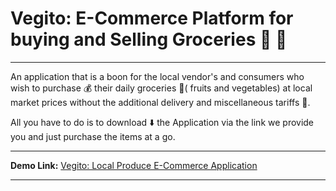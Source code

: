 # Vegito: E-Commerce Platform for buying and Selling Groceries 🥗 📱
*** 
An application that is a boon for the local vendor's and consumers who wish to purchase 💰 their daily groceries 🥗( fruits and vegetables) at local market prices without the additional delivery and miscellaneous tariffs 💸. 

All you have to do is to download ⬇️ the Application via the link we provide you and just purchase the items at a go.

***

**Demo Link:** [Vegito: Local Produce E-Commerce Application](https://youtu.be/O_TR9LVoQco)

***
